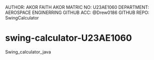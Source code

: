 AUTHOR: AKOR FAITH AKOR
MATRIC NO: U23AE1060
DEPARTMENT: AEROSPACE ENGINERRING
GITHUB ACC: @Drew0186
GITHUB REPO: SwingCalculator
# swing-calculator-U23AE1060
Swing_calculator_java
